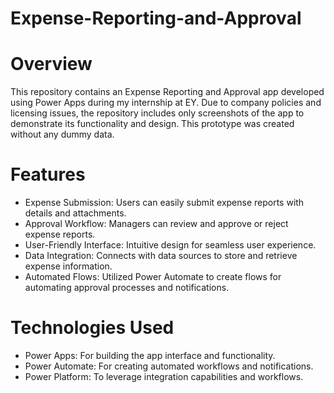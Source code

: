 # Expense-Reporting-and-Approval
# Overview
This repository contains an Expense Reporting and Approval app developed using Power Apps during my internship at EY. Due to company policies and licensing issues, the repository includes only screenshots of the app to demonstrate its functionality and design. This prototype was created without any dummy data.

# Features
- Expense Submission: Users can easily submit expense reports with details and attachments.
- Approval Workflow: Managers can review and approve or reject expense reports.
- User-Friendly Interface: Intuitive design for seamless user experience.
- Data Integration: Connects with data sources to store and retrieve expense information.
- Automated Flows: Utilized Power Automate to create flows for automating approval processes and notifications.
# Technologies Used
- Power Apps: For building the app interface and functionality.
- Power Automate: For creating automated workflows and notifications.
- Power Platform: To leverage integration capabilities and workflows.
